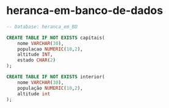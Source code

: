 # heranca-em-banco-de-dados
```sql
-- Database: heranca_em_BD

CREATE TABLE IF NOT EXISTS capitais(
	nome VARCHAR(30),
	populacao NUMERIC(10,2),
	altitude INT,
	estado CHAR(2)
);
```
```sql
CREATE TABLE IF NOT EXISTS interior(
	nome VARCHAR(30),
	população NUMERIC(10,2),
	altitude int
);
```
